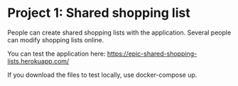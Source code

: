 # Project 1: Shared shopping list

People can create shared shopping lists with the application. Several people can
modify shopping lists online.

You can test the application here:
https://epic-shared-shopping-lists.herokuapp.com/

If you download the files to test locally, use docker-compose up.
